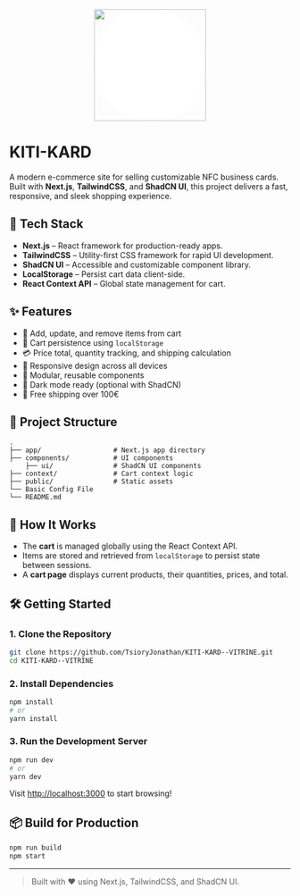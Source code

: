 <div style="width: 100% ; 
display:flex;
justify-content:center;
align-item:center;
margin-bottom:20px">
<div style="background-color:white;
border-radius:50%"> 
<img src="https://iili.io/3QBgaKx.png"
style="width:200px;
height:200px"> </img>
</div>
 </div>



# KITI-KARD

A modern e-commerce site for selling customizable NFC business cards. Built with **Next.js**, **TailwindCSS**, and **ShadCN UI**, this project delivers a fast, responsive, and sleek shopping experience.

## 🚀 Tech Stack

- **Next.js** – React framework for production-ready apps.
- **TailwindCSS** – Utility-first CSS framework for rapid UI development.
- **ShadCN UI** – Accessible and customizable component library.
- **LocalStorage** – Persist cart data client-side.
- **React Context API** – Global state management for cart.

## ✨ Features

- 🛒 Add, update, and remove items from cart
- 💾 Cart persistence using `localStorage`
- 💳 Price total, quantity tracking, and shipping calculation
- 📱 Responsive design across all devices
- 🧩 Modular, reusable components
- 🌙 Dark mode ready (optional with ShadCN)
- 🚚 Free shipping over 100€

## 📂 Project Structure

```
.
├── app/                  # Next.js app directory
├── components/           # UI components
    ├── ui/               # ShadCN UI components
├── context/              # Cart context logic
├── public/               # Static assets
└── Basic Config File
└── README.md
```

## 🧠 How It Works

- The **cart** is managed globally using the React Context API.
- Items are stored and retrieved from `localStorage` to persist state between sessions.
- A **cart page** displays current products, their quantities, prices, and total.

## 🛠️ Getting Started

### 1. Clone the Repository

```bash
git clone https://github.com/TsioryJonathan/KITI-KARD--VITRINE.git
cd KITI-KARD--VITRINE
```

### 2. Install Dependencies

```bash
npm install
# or
yarn install
```

### 3. Run the Development Server

```bash
npm run dev
# or
yarn dev
```

Visit [http://localhost:3000](http://localhost:3000) to start browsing!

## 📦 Build for Production

```bash
npm run build
npm start
```


---

> Built with ❤️ using Next.js, TailwindCSS, and ShadCN UI.
